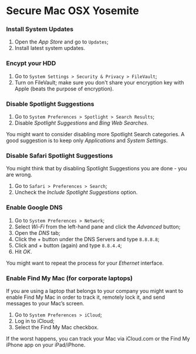 # Secure Mac OSX Yosemite

### Install System Updates

1. Open the _App Store_ and go to `Updates`;
2. Install latest system updates.

### Encypt your HDD

1. Go to `System Settings > Security & Privacy > FileVault`;
2. Turn on FileVault; make sure you don't share your encryption key with Apple (beats the purpose of encryption).

### Disable Spotlight Suggestions

1. Go to `System Preferences > Spotlight > Search Results`;
2. Disable _Spotlight Suggestions_ and _Bing Web Searches_.

You might want to consider disabling more Spotlight Search categories. A good suggestion is to keep only _Applications_ and _System Settings_.

### Disable Safari Spotlight Suggestions

You might think that by disabling Spotlight Suggestions you are done  - you are wrong.

1. Go to `Safari > Preferences > Search`;
2. Uncheck the _Include Spotlight Suggestions_ option.

### Enable Google DNS

1. Go to `System Preferences > Network`;
2. Select _Wi-Fi_ from the left-hand pane and click the _Advanced_ button;
3. Open the _DNS_ tab;
4. Click the + button under the DNS Servers and type `8.8.8.8`;
5. Click and + button (again) and type `8.8.4.4`;
6. Hit _OK_.

You might want to repeat the process for your _Ethernet_ interface.

### Enable Find My Mac (for corporate laptops)

If you are using a laptop that belongs to your company you might want to enable Find My Mac in order to track it, remotely lock it, and send messages to your Mac’s screen.

1. Go to `System Preferences > iCloud`;
2. Log in to iCloud;
3. Select the Find My Mac checkbox.

If the worst happens, you can track your Mac via iCloud.com or the Find My iPhone app on your iPad/iPhone.
